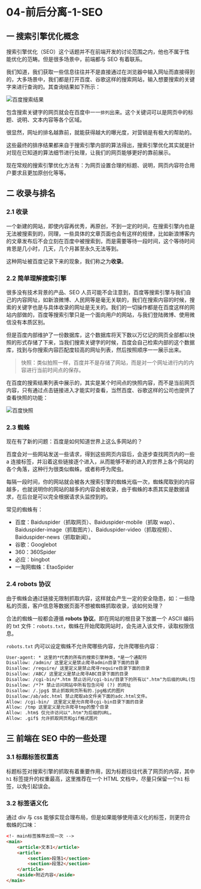 # 04-前后分离-1-SEO

## 一 搜索引擎优化概念

搜索引擎优化（SEO）这个话题并不在前端开发的讨论范围之内，他也不属于性能优化的范畴。但是很多场景中，前端都与 SEO 有着联系。

我们知道，我们获取一些信息往往并不是直接通过在浏览器中输入网址而直接得到的，大多场景中，我们都是打开百度、谷歌这样的搜索网站，输入想要搜索的关键字来进行查询的。其查询结果如下所示：

![百度搜索结果](../../images/seo/01.png)

包含搜索关键字的网页就会在百度中一一`排列`出来。这个关键词可以是网页中的标题、说明、文本内容等各个区域。

很显然，网址的排名越靠前，就能获得越大的曝光度，对营销是有极大的帮助的。

这些最终的排序结果都来自于搜索引擎内部的算法得出，搜索引擎优化其实就是针对现在已知道的算法细节进行处理，让我们的网页能够更好的靠前展示。

现在常规的搜索引擎优化方法有：为网页设置合理的标题、说明，网页内容符合用户要求且更加原创化等等。

## 二 收录与排名

### 2.1 收录

一个新建的网站，即使内容再优秀，再原创，不到一定的时间，在搜索引擎内也是无法被搜索到的，同理，一些具体的文章页面也会有这样的规律，比如新浪博客内的文章发布后不会立刻在百度中被搜索到，而是需要等待一段时间，这个等待时间肯恩是几小时，几天，几个月甚至永久无法等到。

这种网址被百度记录下来的现象，我们称之为**收录**。

### 2.2 简单理解搜索引擎

很多没有技术背景的产品、SEO 人员可能不会注意到，百度等搜索引擎与我们自己的内容网址，如新浪微博、人民网等是毫无关联的，我们在搜索内容的时候，搜索的关键字也是与具体收录的网址是无关的。我们的一切操作都是在百度这样的网站内部做的，百度等搜索引擎只是一个面向用户的网站，与我们登陆微博、使用微信没有本质区别。

但是百度内部维护了一份数据库，这个数据库将天下数以万亿记的网页全部都以快照的形式存储了下来，当我们搜索关键字的时候，百度会自己检索内部的这个数据库，找到与你搜索内容匹配度较高的网址列表，然后按照顺序一一展示出来。

> 快照：类似拍照一样，百度并不是存储了网站，而是对一个网址进行内的内容进行当前时间点的保存。

在百度的搜索结果列表中展示的，其实是某个时间点的快照内容，而不是当前网页内容，只有通过点击链接进入才能实时查看，当然百度、谷歌这样的公司也提供了查看快照的功能：

![百度快照](../../images/seo/02.png)

### 2.3 蜘蛛

现在有了新的问题：百度是如何知道世界上这么多网站的？

百度会对一些网站发送一些请求，得到这些网页内容后，会逐步查找网页内的一些 a 连接标签，并沿着这些链接逐个进入，从而能够不断的进入的世界上各个网站的各个角落，这种行为很类似蜘蛛，或者称呼为爬虫。

每隔一段时间，你的网站就会被各大搜索引擎的蜘蛛光临一次，蜘蛛爬取到的内容越多，也就说明你的网站的越多的内容会被收录，由于蜘蛛的本质其实是数据请求，在后台是可以完全根据请求头监控到的。

常见的蜘蛛有：

-   百度：Baiduspider（抓取网页）、Baiduspider-mobile（抓取 wap）、Baiduspider-image（抓取图片）、Baiduspider-video（抓取视频）、Baiduspider-news（抓取新闻）。
-   谷歌：Googlebot
-   360：360Spider
-   必应：bingbot
-   一淘网蜘蛛：EtaoSpider

### 2.4 robots 协议

由于蜘蛛会通过链接无限制抓取内容，这样就会产生一定的安全隐患，如：一些隐私的页面，客户信息等数据页面不想被蜘蛛抓取收录，该如何处理？

合法的蜘蛛一般都会遵循 **robots 协议**。即在网站的根目录下放置一个 ASCII 编码的 txt 文件：`robots.txt`，蜘蛛在开始爬取网站时，会先进入该文件，读取权限信息。

`robots.txt` 内可以设定蜘蛛不允许爬哪些内容，允许爬哪些内容：

```txt
User-agent: * 这里的*代表的所有的搜索引擎种类，*是一个通配符
Disallow: /admin/ 这里定义是禁止爬寻admin目录下面的目录
Disallow: /require/ 这里定义是禁止爬寻require目录下面的目录
Disallow: /ABC/ 这里定义是禁止爬寻ABC目录下面的目录
Disallow: /cgi-bin/*.htm 禁止访问/cgi-bin/目录下的所有以".htm"为后缀的URL(包含子目录)。
Disallow: /*?* 禁止访问网站中所有包含问号 (?) 的网址
Disallow: /.jpg$ 禁止抓取网页所有的.jpg格式的图片
Disallow:/ab/adc.html 禁止爬取ab文件夹下面的adc.html文件。
Allow: /cgi-bin/　这里定义是允许爬寻cgi-bin目录下面的目录
Allow: /tmp 这里定义是允许爬寻tmp的整个目录
Allow: .htm$ 仅允许访问以".htm"为后缀的URL。
Allow: .gif$ 允许抓取网页和gif格式图片
```

## 三 前端在 SEO 中的一些处理

### 3.1 标题标签权重高

标题标签对搜索引擎的抓取有着重要作用，因为标题往往代表了网页的内容，其中 `h1` 标签提升的权重最高，这里推荐在一个 HTML 文档中，尽量只保留一个`h1` 标签，以免引起误会。

### 3.2 标签语义化

通过 div 与 css 能够实现合理布局，但是如果能够使用语义化的标签，则更符合蜘蛛的口味：

```html
<!- main标签推荐出现一次 -->
<main>
    <article>文本1</article>
    <article>
        <section>段落1</section>
        <section>段落2</section>
    </article>
    <aside>附近内容</aside>
</main>
```
